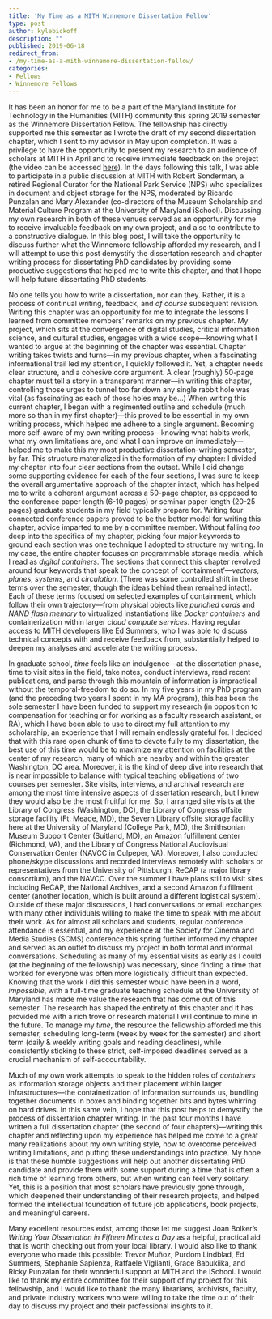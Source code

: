 ```yaml
---
title: 'My Time as a MITH Winnemore Dissertation Fellow'
type: post
author: kylebickoff
description: ""
published: 2019-06-18
redirect_from: 
- /my-time-as-a-mith-winnemore-dissertation-fellow/
categories:
- Fellows
- Winnemore Fellows
---
```

It has been an honor for me to be a part of the Maryland Institute for Technology in the Humanities (MITH) community this spring 2019 semester as the Winnemore Dissertation Fellow. The fellowship has directly supported me this semester as I wrote the draft of my second dissertation chapter, which I sent to my advisor in May upon completion. It was a privilege to have the opportunity to present my research to an audience of scholars at MITH in April and to receive immediate feedback on the project (the video can be accessed [here](https://vimeo.com/331467926)). In the days following this talk, I was able to participate in a public discussion at MITH with Robert Sonderman, a retired Regional Curator for the National Park Service (NPS) who specializes in document and object storage for the NPS, moderated by Ricardo Punzalan and Mary Alexander (co-directors of the Museum Scholarship and Material Culture Program at the University of Maryland iSchool). Discussing my own research in both of these venues served as an opportunity for me to receive invaluable feedback on my own project, and also to contribute to a constructive dialogue. In this blog post, I will take the opportunity to discuss further what the Winnemore fellowship afforded my research, and I will attempt to use this post demystify the dissertation research and chapter writing process for dissertating PhD candidates by providing some productive suggestions that helped me to write this chapter, and that I hope will help future dissertating PhD students.

No one tells you how to write a dissertation, nor can they. Rather, it is a process of continual writing, feedback, and _of course_ subsequent revision. Writing this chapter was an opportunity for me to integrate the lessons I learned from committee members’ remarks on my previous chapter. My project, which sits at the convergence of digital studies, critical information science, and cultural studies, engages with a wide scope—knowing what I wanted to argue at the beginning of the chapter was essential. Chapter writing takes twists and turns—in my previous chapter, when a fascinating informational trail led my attention, I quickly followed it. Yet, a chapter needs clear structure, and a cohesive core argument. A clear (roughly) 50-page chapter must tell a story in a transparent manner—in writing this chapter, controlling those urges to tunnel too far down any single rabbit hole was vital (as fascinating as each of those holes may be…) When writing this current chapter, I began with a regimented outline and schedule (much more so than in my first chapter)—this proved to be essential in my own writing process, which helped me adhere to a single argument. Becoming more self-aware of my own writing process—knowing what habits work, what my own limitations are, and what I can improve on immediately—helped me to make this my most productive dissertation-writing semester, by far. This structure materialized in the formation of my chapter: I divided my chapter into four clear sections from the outset. While I did change some supporting evidence for each of the four sections, I was sure to keep the overall argumentative approach of the chapter intact, which has helped me to write a coherent argument across a 50-page chapter, as opposed to the conference paper length (6-10 pages) or seminar paper length (20-25 pages) graduate students in my field typically prepare for. Writing four connected conference papers proved to be the better model for writing this chapter, advice imparted to me by a committee member. Without falling _too_ deep into the specifics of my chapter, picking four major keywords to ground each section was one technique I adopted to structure my writing. In my case, the entire chapter focuses on programmable storage media, which I read as _digital containers_. The sections that connect this chapter revolved around four keywords that speak to the concept of ‘containment’—_vectors_, _planes_, _systems_, and _circulation_. (There was some controlled shift in these terms over the semester, though the ideas behind them remained intact). Each of these terms focused on selected examples of containment, which follow their own trajectory—from physical objects like _punched cards_ and _NAND flash memory_ to virtualized instantiations like _Docker containers_ and containerization within larger _cloud compute services_. Having regular access to MITH developers like Ed Summers, who I was able to discuss technical concepts with and receive feedback from, substantially helped to deepen my analyses and accelerate the writing process.

In graduate school, _time_ feels like an indulgence—at the dissertation phase, time to visit sites in the field, take notes, conduct interviews, read recent publications, and parse through this mountain of information is impractical without the temporal-freedom to do so. In my five years in my PhD program (and the preceding two years I spent in my MA program), this has been the sole semester I have been funded to support my research (in opposition to compensation for teaching or for working as a faculty research assistant, or RA), which I have been able to use to direct my full attention to my scholarship, an experience that I will remain endlessly grateful for. I decided that with this rare open chunk of time to devote fully to my dissertation, the best use of this time would be to maximize my attention on facilities at the center of my research, many of which are nearby and within the greater Washington, DC area. Moreover, it is the kind of deep dive into research that is near impossible to balance with typical teaching obligations of two courses per semester. Site visits, interviews, and archival research are among the most time intensive aspects of dissertation research, but I knew they would also be the most fruitful for me. So, I arranged site visits at the Library of Congress (Washington, DC), the Library of Congress offsite storage facility (Ft. Meade, MD), the Severn Library offsite storage facility here at the University of Maryland (College Park, MD), the Smithsonian Museum Support Center (Suitland, MD), an Amazon fulfillment center (Richmond, VA), and the Library of Congress National Audiovisual Conservation Center (NAVCC in Culpeper, VA). Moreover, I also conducted phone/skype discussions and recorded interviews remotely with scholars or representatives from the University of Pittsburgh, ReCAP (a major library consortium), and the NAVCC. Over the summer I have plans still to visit sites including ReCAP, the National Archives, and a second Amazon fulfillment center (another location, which is built around a different logistical system). Outside of these major discussions, I had conversations or email exchanges with many other individuals willing to make the time to speak with me about their work. As for almost all scholars and students, regular conference attendance is essential, and my experience at the Society for Cinema and Media Studies (SCMS) conference this spring further informed my chapter and served as an outlet to discuss my project in both formal and informal conversations. Scheduling as many of my essential visits as early as I could (at the beginning of the fellowship) was necessary, since finding a time that worked for everyone was often more logistically difficult than expected. Knowing that the work I did this semester would have been in a word, _impossible_, with a full-time graduate teaching schedule at the University of Maryland has made me value the research that has come out of this semester. The research has shaped the entirety of this chapter and it has provided me with a rich trove or research material I will continue to mine in the future. To manage my _time_, the resource the fellowship afforded me this semester, scheduling long-term (week by week for the semester) and short term (daily & weekly writing goals and reading deadlines), while consistently sticking to these strict, self-imposed deadlines served as a crucial mechanism of self-accountability.

Much of my own work attempts to speak to the hidden roles of _containers_ as information storage objects and their placement within larger infrastructures—the containerization of information surrounds us, bundling together documents in boxes and binding together bits and bytes whirring on hard drives. In this same vein, I hope that this post helps to demystify the process of dissertation chapter writing. In the past four months I have written a full dissertation chapter (the second of four chapters)—writing this chapter and reflecting upon my experience has helped me come to a great many realizations about my own writing style, how to overcome perceived writing limitations, and putting these understandings into practice. My hope is that these humble suggestions will help out another dissertating PhD candidate and provide them with some support during a time that is often a rich time of learning from others, but when writing can feel very solitary. Yet, this is a position that most scholars have previously gone through, which deepened their understanding of their research projects, and helped formed the intellectual foundation of future job applications, book projects, and meaningful careers.

Many excellent resources exist, among those let me suggest Joan Bolker’s _Writing Your Dissertation in Fifteen Minutes a Day_ as a helpful, practical aid that is worth checking out from your local library. I would also like to thank everyone who made this possible: Trevor Muñoz, Purdom Lindblad, Ed Summers, Stephanie Sapienza, Raffaele Viglianti, Grace Babukiika, and Ricky Punzalan for their wonderful support at MITH and the iSchool. I would like to thank my entire committee for their support of my project for this fellowship, and I would like to thank the many librarians, archivists, faculty, and private industry workers who were willing to take the time out of their day to discuss my project and their professional insights to it.
